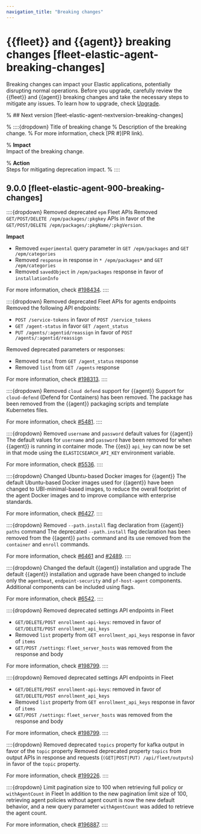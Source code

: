 ```yaml
---
navigation_title: "Breaking changes"
---
```


# {{fleet}} and {{agent}} breaking changes [fleet-elastic-agent-breaking-changes]
Breaking changes can impact your Elastic applications, potentially disrupting normal operations. Before you upgrade, carefully review the {{fleet}} and {{agent}} breaking changes and take the necessary steps to mitigate any issues. To learn how to upgrade, check [Upgrade](/deploy-manage/upgrade.md).

% ## Next version [fleet-elastic-agent-nextversion-breaking-changes]

% ::::{dropdown} Title of breaking change
% Description of the breaking change.
% For more information, check [PR #](PR link).

% **Impact**<br> Impact of the breaking change.

% **Action**<br> Steps for mitigating deprecation impact.
% ::::

## 9.0.0 [fleet-elastic-agent-900-breaking-changes]

::::{dropdown} Removed deprecated `epm` Fleet APIs
Removed `GET/POST/DELETE /epm/packages/:pkgkey` APIs in favor of the `GET/POST/DELETE /epm/packages/:pkgName/:pkgVersion`.

**Impact**<br>
* Removed `experimental` query parameter in `GET /epm/packages` and `GET /epm/categories`
* Removed `response` in response in `* /epm/packages*` and `GET /epm/categories`
* Removed `savedObject` in `/epm/packages` response in favor of `installationInfo`

For more information, check [#198434]({{kib-pull}}198434).
::::

::::{dropdown} Removed deprecated Fleet APIs for agents endpoints
Removed the following API endpoints:

* `POST /service-tokens` in favor of `POST /service_tokens`
* `GET /agent-status` in favor `GET /agent_status`
* `PUT /agents/:agentid/reassign` in favor of `POST /agents/:agentid/reassign`

Removed deprecated parameters or responses:

* Removed `total` from `GET /agent_status` response
* Removed `list` from `GET /agents` response

For more information, check [#198313]({{kib-pull}}198313).
::::

::::{dropdown} Removed `cloud defend` support for {{agent}}
Support for `cloud-defend` (Defend for Containers) has been removed. The package has been removed from the {{agent}} packaging scripts and template Kubernetes files.

For more information, check [#5481]({{agent-pull}}5481).
::::

::::{dropdown} Removed `username` and `password` default values for {{agent}}
The default values for `username` and `password` have been removed for when {{agent}} is running in container mode. The {{es}} `api_key` can now be set in that mode using the `ELASTICSEARCH_API_KEY` environment variable.

For more information, check [#5536]({{agent-pull}}5536).
::::

::::{dropdown} Changed Ubuntu-based Docker images for {{agent}}
The default Ubuntu-based Docker images used for {{agent}} have been changed to UBI-minimal-based images, to reduce the overall footprint of the agent Docker images and to improve compliance with enterprise standards.

For more information, check [#6427]({{agent-pull}}6427).
::::

::::{dropdown} Removed `--path.install` flag declaration from {{agent}} `paths` command
The deprecated `--path.install` flag declaration has been removed from the {{agent}} `paths` command and its use removed from the `container` and `enroll` commands.

For more information, check [#6461]({{agent-pull}}6461) and [#2489]({{agent-pull}}2489).
::::

::::{dropdown} Changed the default {{agent}} installation and upgrade
The default {{agent}} installation and ugprade have been changed to include only the `agentbeat`, `endpoint-security` and `pf-host-agent` components. Additional components can be included using flags.

For more information, check [#6542]({{agent-pull}}6542).
::::

::::{dropdown} Removed deprecated settings API endpoints in Fleet
* `GET/DELETE/POST enrollment-api-keys`: removed in favor of `GET/DELETE/POST enrollment_api_keys`
* Removed `list` property from `GET enrollment_api_keys` response in favor of `items`
* `GET/POST /settings`: `fleet_server_hosts` was removed from the response and body

For more information, check [#198799]({{kib-pull}}198799).
::::

::::{dropdown} Removed deprecated settings API endpoints in Fleet
* `GET/DELETE/POST enrollment-api-keys`: removed in favor of `GET/DELETE/POST enrollment_api_keys`
* Removed `list` property from `GET enrollment_api_keys` response in favor of `items`
* `GET/POST /settings`: `fleet_server_hosts` was removed from the response and body

For more information, check [#198799]({{kib-pull}}198799).
::::

::::{dropdown} Removed deprecated `topics` property for kafka output in favor of the `topic` property
Removed deprecated property `topics` from output APIs in response and requests (`(GET|POST|PUT) /api/fleet/outputs`) in favor of the `topic` property.

For more information, check [#199226]({{kib-pull}}199226).
::::

::::{dropdown} Limit pagination size to 100 when retrieving full policy or `withAgentCount` in Fleet
In addition to the new pagination limit size of 100, retrieving agent policies without agent count is now the new default behavior, and a new query parameter `withAgentCount` was added to retrieve the agent count.

For more information, check [#196887]({{kib-pull}}196887).
::::